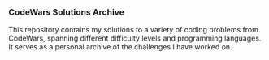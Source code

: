 ### CodeWars Solutions Archive

This repository contains my solutions to a variety of coding problems from CodeWars, spanning different difficulty levels and programming languages. It serves as a personal archive of the challenges I have worked on.
